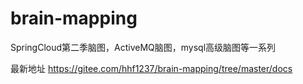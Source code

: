 # brain-mapping
SpringCloud第二季脑图，ActiveMQ脑图，mysql高级脑图等一系列

最新地址 https://gitee.com/hhf1237/brain-mapping/tree/master/docs
